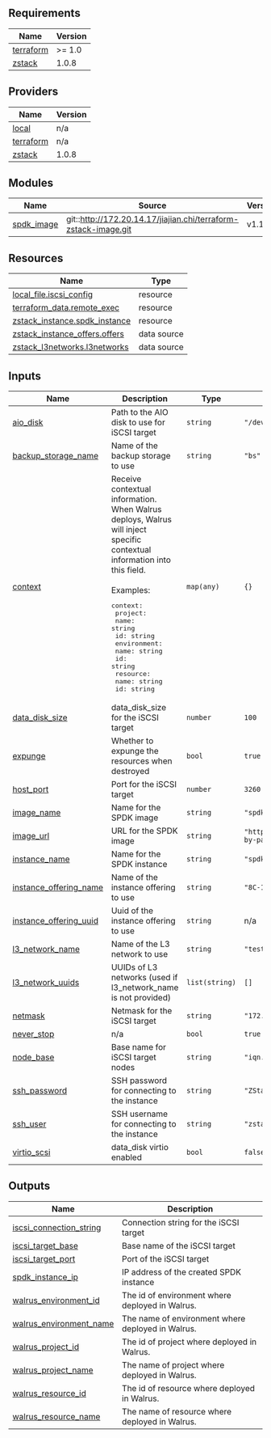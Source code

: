 <!-- BEGIN_TF_DOCS -->
## Requirements

| Name | Version |
|------|---------|
| <a name="requirement_terraform"></a> [terraform](#requirement\_terraform) | >= 1.0 |
| <a name="requirement_zstack"></a> [zstack](#requirement\_zstack) | 1.0.8 |

## Providers

| Name | Version |
|------|---------|
| <a name="provider_local"></a> [local](#provider\_local) | n/a |
| <a name="provider_terraform"></a> [terraform](#provider\_terraform) | n/a |
| <a name="provider_zstack"></a> [zstack](#provider\_zstack) | 1.0.8 |

## Modules

| Name | Source | Version |
|------|--------|---------|
| <a name="module_spdk_image"></a> [spdk\_image](#module\_spdk\_image) | git::http://172.20.14.17/jiajian.chi/terraform-zstack-image.git | v1.1.1 |

## Resources

| Name | Type |
|------|------|
| [local_file.iscsi_config](https://registry.terraform.io/providers/hashicorp/local/latest/docs/resources/file) | resource |
| [terraform_data.remote_exec](https://registry.terraform.io/providers/hashicorp/terraform/latest/docs/resources/data) | resource |
| [zstack_instance.spdk_instance](https://registry.terraform.io/providers/ZStack-Robot/zstack/1.0.8/docs/resources/instance) | resource |
| [zstack_instance_offers.offers](https://registry.terraform.io/providers/ZStack-Robot/zstack/1.0.8/docs/data-sources/instance_offers) | data source |
| [zstack_l3networks.l3networks](https://registry.terraform.io/providers/ZStack-Robot/zstack/1.0.8/docs/data-sources/l3networks) | data source |

## Inputs

| Name | Description | Type | Default | Required |
|------|-------------|------|---------|:--------:|
| <a name="input_aio_disk"></a> [aio\_disk](#input\_aio\_disk) | Path to the AIO disk to use for iSCSI target | `string` | `"/dev/vda"` | no |
| <a name="input_backup_storage_name"></a> [backup\_storage\_name](#input\_backup\_storage\_name) | Name of the backup storage to use | `string` | `"bs"` | no |
| <a name="input_context"></a> [context](#input\_context) | Receive contextual information. When Walrus deploys, Walrus will inject specific contextual information into this field.<br/><br/>Examples:<pre>context:<br/>  project:<br/>    name: string<br/>    id: string<br/>  environment:<br/>    name: string<br/>    id: string<br/>  resource:<br/>    name: string<br/>    id: string</pre> | `map(any)` | `{}` | no |
| <a name="input_data_disk_size"></a> [data\_disk\_size](#input\_data\_disk\_size) | data\_disk\_size for the iSCSI target | `number` | `100` | no |
| <a name="input_expunge"></a> [expunge](#input\_expunge) | Whether to expunge the resources when destroyed | `bool` | `true` | no |
| <a name="input_host_port"></a> [host\_port](#input\_host\_port) | Port for the iSCSI target | `number` | `3260` | no |
| <a name="input_image_name"></a> [image\_name](#input\_image\_name) | Name for the SPDK image | `string` | `"spdk-by-terraform"` | no |
| <a name="input_image_url"></a> [image\_url](#input\_image\_url) | URL for the SPDK image | `string` | `"http://minio.zstack.io:9001/packer/spdk-by-packer-image-compressed.qcow2"` | no |
| <a name="input_instance_name"></a> [instance\_name](#input\_instance\_name) | Name for the SPDK instance | `string` | `"spdk-iscsi"` | no |
| <a name="input_instance_offering_name"></a> [instance\_offering\_name](#input\_instance\_offering\_name) | Name of the instance offering to use | `string` | `"8C-16G"` | no |
| <a name="input_instance_offering_uuid"></a> [instance\_offering\_uuid](#input\_instance\_offering\_uuid) | Uuid of the instance offering to use | `string` | n/a | yes |
| <a name="input_l3_network_name"></a> [l3\_network\_name](#input\_l3\_network\_name) | Name of the L3 network to use | `string` | `"test"` | no |
| <a name="input_l3_network_uuids"></a> [l3\_network\_uuids](#input\_l3\_network\_uuids) | UUIDs of L3 networks (used if l3\_network\_name is not provided) | `list(string)` | `[]` | no |
| <a name="input_netmask"></a> [netmask](#input\_netmask) | Netmask for the iSCSI target | `string` | `"172.30.0.0/16"` | no |
| <a name="input_never_stop"></a> [never\_stop](#input\_never\_stop) | n/a | `bool` | `true` | no |
| <a name="input_node_base"></a> [node\_base](#input\_node\_base) | Base name for iSCSI target nodes | `string` | `"iqn.2016-06.io.spdk"` | no |
| <a name="input_ssh_password"></a> [ssh\_password](#input\_ssh\_password) | SSH password for connecting to the instance | `string` | `"ZStack@123"` | no |
| <a name="input_ssh_user"></a> [ssh\_user](#input\_ssh\_user) | SSH username for connecting to the instance | `string` | `"zstack"` | no |
| <a name="input_virtio_scsi"></a> [virtio\_scsi](#input\_virtio\_scsi) | data\_disk virtio enabled | `bool` | `false` | no |

## Outputs

| Name | Description |
|------|-------------|
| <a name="output_iscsi_connection_string"></a> [iscsi\_connection\_string](#output\_iscsi\_connection\_string) | Connection string for the iSCSI target |
| <a name="output_iscsi_target_base"></a> [iscsi\_target\_base](#output\_iscsi\_target\_base) | Base name of the iSCSI target |
| <a name="output_iscsi_target_port"></a> [iscsi\_target\_port](#output\_iscsi\_target\_port) | Port of the iSCSI target |
| <a name="output_spdk_instance_ip"></a> [spdk\_instance\_ip](#output\_spdk\_instance\_ip) | IP address of the created SPDK instance |
| <a name="output_walrus_environment_id"></a> [walrus\_environment\_id](#output\_walrus\_environment\_id) | The id of environment where deployed in Walrus. |
| <a name="output_walrus_environment_name"></a> [walrus\_environment\_name](#output\_walrus\_environment\_name) | The name of environment where deployed in Walrus. |
| <a name="output_walrus_project_id"></a> [walrus\_project\_id](#output\_walrus\_project\_id) | The id of project where deployed in Walrus. |
| <a name="output_walrus_project_name"></a> [walrus\_project\_name](#output\_walrus\_project\_name) | The name of project where deployed in Walrus. |
| <a name="output_walrus_resource_id"></a> [walrus\_resource\_id](#output\_walrus\_resource\_id) | The id of resource where deployed in Walrus. |
| <a name="output_walrus_resource_name"></a> [walrus\_resource\_name](#output\_walrus\_resource\_name) | The name of resource where deployed in Walrus. |
<!-- END_TF_DOCS -->